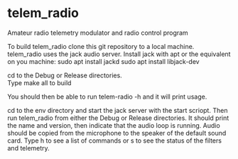 # telem_radio
Amateur radio telemetry modulator and radio control program

To build telem_radio clone this git repository to a local machine.  
telem_radio uses the jack audio server.  Install jack with apt or the equivalent on you machine:
sudo apt install jackd
sudo apt install libjack-dev

cd to the Debug or Release directories.  
Type make all to build

You should then be able to run telem-radio -h and it will print usage.

cd to the env directory and start the jack server with the start scriopt.  Then run telem_radio from either the Debug or Release
directories.  It should print the name and version, then indicate that the audio loop is running.  Audio should be copied from the
microphone to the speaker of the default sound card.  Type h to see a list of commands or s to see the status of the filters and
telemetry.

